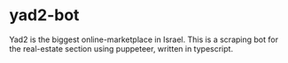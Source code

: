 # yad2-bot

Yad2 is the biggest online-marketplace in Israel. 
This is a scraping bot for the real-estate section using puppeteer, written in typescript.
